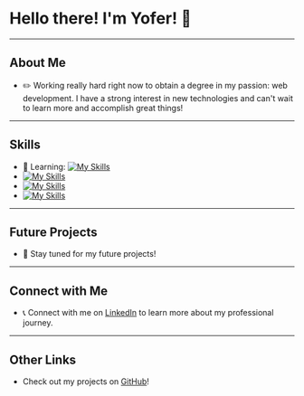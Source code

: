 # Hello there! I'm Yofer! 👋

---

## About Me

- ✏️ Working really hard right now to obtain a degree in my passion: web development. I have a strong interest in new technologies and can't wait to learn more and accomplish great things!

---

## Skills

- 📝 Learning: [![My Skills](https://skillicons.dev/icons?i=html)](https://skillicons.dev)
- [![My Skills](https://skillicons.dev/icons?i=js)](https://skillicons.dev)
- [![My Skills](https://skillicons.dev/icons?i=css)](https://skillicons.dev)
- [![My Skills](https://skillicons.dev/icons?i=php)](https://skillicons.dev)

---

## Future Projects

- 📂 Stay tuned for my future projects! 

---

## Connect with Me

- 📞 Connect with me on [LinkedIn](https://www.linkedin.com/in/yofer-ruffo) to learn more about my professional journey.

---

## Other Links

- Check out my projects on [GitHub](https://github.com/yopetito)!
